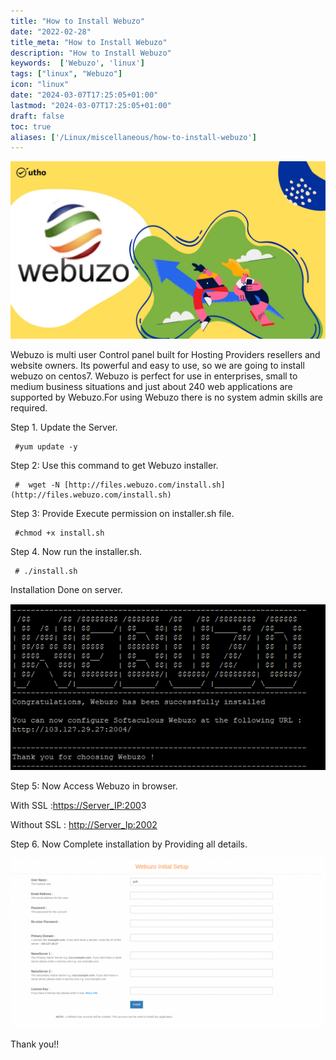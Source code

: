 ```yaml
---
title: "How to Install Webuzo"
date: "2022-02-28"
title_meta: "How to Install Webuzo"
description: "How to Install Webuzo"
keywords:  ['Webuzo', 'linux']
tags: ["linux", "Webuzo"]
icon: "linux"
date: "2024-03-07T17:25:05+01:00"
lastmod: "2024-03-07T17:25:05+01:00" 
draft: false
toc: true
aliases: ['/Linux/miscellaneous/how-to-install-webuzo']
---
```


![](images/How-to-Install-Webuzo_utho.jpg)

Webuzo is multi user Control panel built for Hosting Providers resellers and website owners. Its powerful and easy to use, so we are going to install webuzo on centos7. Webuzo is perfect for use in enterprises, small to medium business situations and just about 240 web applications are supported by Webuzo.For using Webuzo there is no system admin skills are required.

Step 1. Update the Server.

```
 #yum update -y 
```

Step 2: Use this command to get Webuzo installer.

```
 #  wget -N [http://files.webuzo.com/install.sh](http://files.webuzo.com/install.sh) 
```

Step 3: Provide Execute permission on installer.sh file.

```
 #chmod +x install.sh 
```

Step 4. Now run the installer.sh.

```
 # ./install.sh 
```

Installation Done on server.

![](images/Screenshot_39-1.png)

Step 5: Now Access Webuzo in browser.

With SSL :[https://Server\_IP:200](http://server_ip:2002/)3  

Without SSL : [http://Server\_Ip:2002](http://server_ip:2002/)

Step 6. Now Complete installation by Providing all details.

![](images/Screenshot-from-2021-10-27-19-48-25-1024x552.png)

Thank you!!
